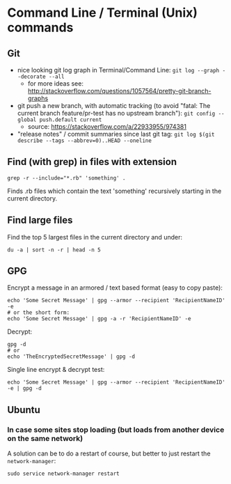 # Command Line / Terminal (Unix) commands

## Git

- nice looking git log graph in Terminal/Command Line: `git log --graph --decorate --all`
    - for more ideas see: http://stackoverflow.com/questions/1057564/pretty-git-branch-graphs
- git push a new branch, with automatic tracking (to avoid "fatal: The current branch feature/pr-test has no upstream branch"): `git config --global push.default current`
    - source: https://stackoverflow.com/a/22933955/974381
- "release notes" / commit summaries since last git tag: `git log $(git describe --tags --abbrev=0)..HEAD --oneline`


## Find (with grep) in files with extension

```
grep -r --include="*.rb" 'something' .
```

Finds .rb files which contain the text 'something' recursively starting in the current directory.

## Find large files

Find the top 5 largest files in the current directory and under:

```
du -a | sort -n -r | head -n 5
```

## GPG

Encrypt a message in an armored / text based format (easy to copy paste):

```
echo 'Some Secret Message' | gpg --armor --recipient 'RecipientNameID' -e
# or the short form:
echo 'Some Secret Message' | gpg -a -r 'RecipientNameID' -e
```

Decrypt:

```
gpg -d
# or
echo 'TheEncryptedSecretMessage' | gpg -d
```

Single line encrypt & decrypt test:

```
echo 'Some Secret Message' | gpg --armor --recipient 'RecipientNameID' -e | gpg -d
```

## Ubuntu

### In case some sites stop loading (but loads from another device on the same network)

A solution can be to do a restart of course, but better to just restart the `network-manager`:

```
sudo service network-manager restart
```
